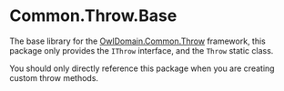 ﻿Common.Throw.Base
===

The base library for the
[OwlDomain.Common.Throw](https://github.com/Owl-Domain/Common.Throw)
framework, this package only provides the `IThrow` interface,
and the `Throw` static class.

You should only directly reference this package when you
are creating custom throw methods.
